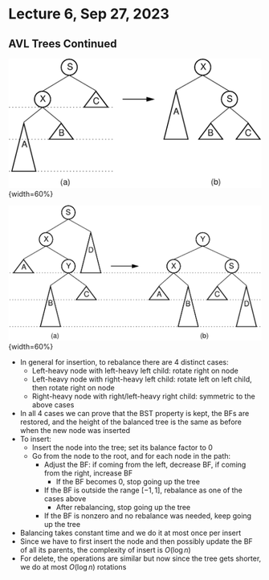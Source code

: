 # Lecture 6, Sep 27, 2023

## AVL Trees Continued

![AVL tree, left-heavy node with left-heavy child.](imgs/lec6_1.png){width=60%}

![AVL tree, left-heavy node with righ-heavy child.](imgs/lec6_2.png){width=60%}

* In general for insertion, to rebalance there are 4 distinct cases:
	* Left-heavy node with left-heavy left child: rotate right on node
	* Left-heavy node with right-heavy left child: rotate left on left child, then rotate right on node
	* Right-heavy node with right/left-heavy right child: symmetric to the above cases
* In all 4 cases we can prove that the BST property is kept, the BFs are restored, and the height of the balanced tree is the same as before when the new node was inserted
* To insert:
	* Insert the node into the tree; set its balance factor to 0
	* Go from the node to the root, and for each node in the path:
		* Adjust the BF: if coming from the left, decrease BF, if coming from the right, increase BF
			* If the BF becomes 0, stop going up the tree
		* If the BF is outside the range $[-1, 1]$, rebalance as one of the cases above
			* After rebalancing, stop going up the tree
		* If the BF is nonzero and no rebalance was needed, keep going up the tree
* Balancing takes constant time and we do it at most once per insert
* Since we have to first insert the node and then possibly update the BF of all its parents, the complexity of insert is $O(\log n)$
* For delete, the operations are similar but now since the tree gets shorter, we do at most $O(\log n)$ rotations

